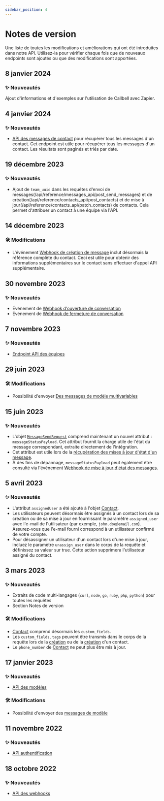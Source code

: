 ```yaml
---
sidebar_position: 4
---
```


# Notes de version

Une liste de toutes les modifications et améliorations qui ont été introduites dans notre API. Utilisez-la pour vérifier chaque fois que de nouveaux endpoints sont ajoutés ou que des modifications sont apportées.

## 8 janvier 2024

### ✨ Nouveautés

Ajout d'informations et d'exemples sur l'utilisation de Callbell avec Zapier.

## 4 janvier 2024

### ✨ Nouveautés

- [API des messages de contact](/api/reference/contacts_api/get_contact_messages) pour récupérer tous les messages d'un contact. Cet endpoint est utile pour récupérer tous les messages d'un contact. Les résultats sont paginés et triés par date.

## 19 décembre 2023

### ✨ Nouveautés

- Ajout de `team_uuid` dans les requêtes d'envoi de messages(/api/reference/messages_api/post_send_messages) et de création(/api/reference/contacts_api/post_contacts) et de mise à jour(/api/reference/contacts_api/patch_contacts) de contacts. Cela permet d'attribuer un contact à une équipe via l'API.

## 14 décembre 2023

### 🛠️ Modifications

- L'événement [Webhook de création de message](/api/reference/webhooks/message_events/message_created) inclut désormais la référence complète du contact. Ceci est utile pour obtenir des informations supplémentaires sur le contact sans effectuer d'appel API supplémentaire.

## 30 novembre 2023

### ✨ Nouveautés

- Événement de [Webhook d'ouverture de conversation](/api/reference/webhooks/conversation_events/conversation_opened)
- Événement de [Webhook de fermeture de conversation](/api/reference/webhooks/conversation_events/conversation_closed)

## 7 novembre 2023

### ✨ Nouveautés

- [Endpoint API des équipes](/api/reference/teams_api/introduction)

## 29 juin 2023

### 🛠️ Modifications

- Possibilité d'envoyer [Des messages de modèle multivariables](/api/reference/messages_api/post_send_messages#send-multi-variables-template-messages)

## 15 juin 2023

### ✨ Nouveautés

- L'objet [`MessageSendRequest`](/api/reference/object_types/message_send_request) comprend maintenant un nouvel attribut : `messageStatusPayload`. Cet attribut fournit la charge utile de l'état du message correspondant, extraite directement de l'intégration.
- Cet attribut est utile lors de la [récupération des mises à jour d'état d'un message](/api/reference/messages_api/get_message_status).
- À des fins de dépannage, `messageStatusPayload` peut également être consulté via l'événement [Webhook de mise à jour d'état des messages](/api/reference/webhooks/message_events/message_status_updated).

## 5 avril 2023

### ✨ Nouveautés

- L'attribut `assignedUser` a été ajouté à l'objet [Contact](/api/reference/object_types/contact).
- Les utilisateurs peuvent désormais être assignés à un contact lors de sa création ou de sa mise à jour en fournissant le paramètre `assigned_user` avec l'e-mail de l'utilisateur (par exemple, `john.doe@email.com`). Assurez-vous que l'e-mail fourni correspond à un utilisateur confirmé de votre compte.
- Pour désassigner un utilisateur d'un contact lors d'une mise à jour, incluez le paramètre `unassign_user` dans le corps de la requête et définissez sa valeur sur true. Cette action supprimera l'utilisateur assigné du contact.

## 3 mars 2023

### ✨ Nouveautés

- Extraits de code multi-langages (`curl`, `node`, `go`, `ruby`, `php`, `python`) pour toutes les requêtes
- Section Notes de version

### 🛠️ Modifications

- [Contact](/api/reference/object_types/contact) comprend désormais les `custom_fields`.
- Les `custom_fields`, `tags` peuvent être transmis dans le corps de la requête lors de la [création](/api/reference/contacts_api/post_contacts) ou de la [création](/api/reference/contacts_api/post_contacts) d'un contact.
- Le `phone_number` de [Contact](/api/reference/object_types/contact) ne peut plus être mis à jour.

## 17 janvier 2023

### ✨ Nouveautés

- [API des modèles](/api/reference/template_messages_api/introduction)

### 🛠️ Modifications

- Possibilité d'envoyer des [messages de modèle](/api/reference/messages_api/post_send_messages#send-template-messages)

## 11 novembre 2022

### ✨ Nouveautés

- [API authentification](/api/reference/auth_api/introduction)

## 18 octobre 2022

### ✨ Nouveautés

- [API des webhooks](/api/reference/webhooks_api/introduction)
